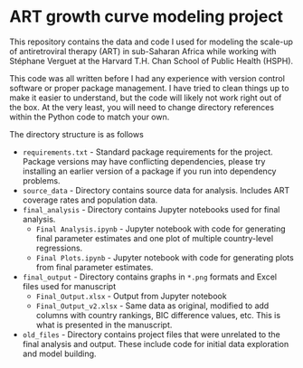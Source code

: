 # ART growth curve modeling project

This repository contains the data and code I used for modeling the scale-up of antiretroviral therapy
(ART) in sub-Saharan Africa while working with Stéphane Verguet at the Harvard T.H. Chan School of 
Public Health (HSPH).

This code was all written before I had any experience with version control software or proper package
management. I have tried to clean things up to make it easier to understand, but the code will likely
not work right out of the box. At the very least, you will need to change directory references within
the Python code to match your own.

The directory structure is as follows
* `requirements.txt` - Standard package requirements for the project. Package versions may have
conflicting dependencies, please try installing an earlier version of a package if you run into
dependency problems.
* `source_data` - Directory contains source data for analysis. Includes ART coverage rates and population data.
* `final_analysis` - Directory contains Jupyter notebooks used for final analysis.
  * `Final Analysis.ipynb` - Jupyter notebook with code for generating final parameter estimates and one
  plot of multiple country-level regressions.
  * `Final Plots.ipynb` - Jupyter notebook with code for generating plots from final parameter estimates.
* `final_output` - Directory contains graphs in `*.png` formats and Excel files used for manuscript
  * `Final_Output.xlsx` - Output from Jupyter notebook
  * `Final_Output_v2.xlsx` - Same data as original, modified to add columns with country rankings, 
  BIC difference values, etc. This is what is presented in the manuscript.
* `old_files` - Directory contains project files that were unrelated to the final analysis and output.
These include code for initial data exploration and model building.
